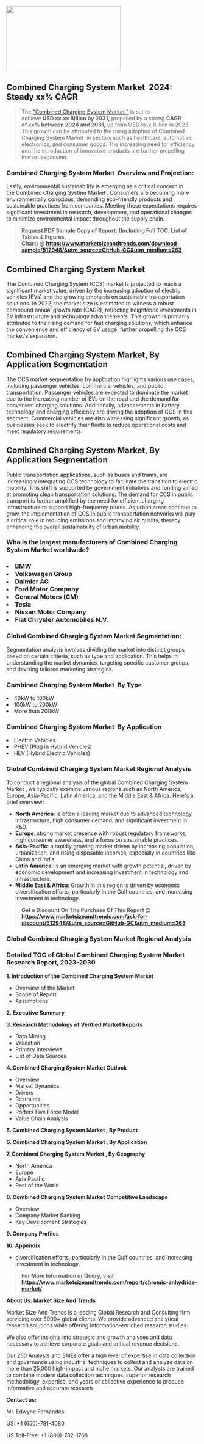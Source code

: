 <p><img class="alignnone size-medium wp-image-20088" src="https://ffe5etoiles.com/wp-content/uploads/2024/12/MST1-300x171.png" alt="" width="300" height="171" /></p><h2 id="ember46" class="ember-view reader-text-block__heading-2">Combined Charging System Market &nbsp;2024: Steady&nbsp;xx% CAGR</h2><blockquote id="ember47" class="ember-view reader-text-block__blockquote">The&nbsp;<a class="app-aware-link " href="https://www.marketsizeandtrends.com/download-sample/512948/&utm_source=GitHub-GC&utm_medium=263" target="_blank" data-test-app-aware-link="">"Combined Charging System Market "</a>&nbsp;is set to achieve&nbsp;<strong>USD&nbsp;xx.xx&nbsp;Billion by 2031,</strong>&nbsp;propelled by a strong&nbsp;<strong>CAGR of&nbsp;xx% between 2024 and 2031,</strong>&nbsp;up from USD xx.x Billion in 2023. This growth can be attributed to the rising adoption of&nbsp;Combined Charging System Market &nbsp;in sectors such as healthcare, automotive, electronics, and consumer goods. The increasing need for efficiency and the introduction of innovative products are further propelling market expansion.</blockquote><h3 id="ember48" class="ember-view reader-text-block__heading-3">Combined Charging System Market &nbsp;Overview and Projection:</h3><p id="ember49" class="ember-view reader-text-block__paragraph">Lastly, environmental sustainability is emerging as a critical concern in the&nbsp;Combined Charging System Market . Consumers are becoming more environmentally conscious, demanding eco-friendly products and sustainable practices from companies. Meeting these expectations requires significant investment in research, development, and operational changes to minimize environmental impact throughout the supply chain.</p><blockquote id="ember50" class="ember-view reader-text-block__blockquote"><strong>Request PDF Sample Copy of Report: (Including Full TOC, List of Tables &amp; Figures, Chart)&nbsp;@&nbsp;<strong><a href="https://www.marketsizeandtrends.com/download-sample/512948/&utm_source=GitHub-GC&utm_medium=263" target="_blank">https://www.marketsizeandtrends.com/download-sample/512948/&utm_source=GitHub-GC&utm_medium=263</a></strong></strong></blockquote><h3 class=""> <h2>Combined Charging System Market</h2><p>The Combined Charging System (CCS) market is projected to reach a significant market value, driven by the increasing adoption of electric vehicles (EVs) and the growing emphasis on sustainable transportation solutions. In 2022, the market size is estimated to witness a robust compound annual growth rate (CAGR), reflecting heightened investments in EV infrastructure and technology advancements. This growth is primarily attributed to the rising demand for fast charging solutions, which enhance the convenience and efficiency of EV usage, further propelling the CCS market's expansion.</p><h2>Combined Charging System Market, By Application Segmentation</h2><p>The CCS market segmentation by application highlights various use cases, including passenger vehicles, commercial vehicles, and public transportation. Passenger vehicles are expected to dominate the market due to the increasing number of EVs on the road and the demand for convenient charging solutions. Additionally, advancements in battery technology and charging efficiency are driving the adoption of CCS in this segment. Commercial vehicles are also witnessing significant growth, as businesses seek to electrify their fleets to reduce operational costs and meet regulatory requirements.</p><h2>Combined Charging System Market, By Application Segmentation</h2><p>Public transportation applications, such as buses and trams, are increasingly integrating CCS technology to facilitate the transition to electric mobility. This shift is supported by government initiatives and funding aimed at promoting clean transportation solutions. The demand for CCS in public transport is further amplified by the need for efficient charging infrastructure to support high-frequency routes. As urban areas continue to grow, the implementation of CCS in public transportation networks will play a critical role in reducing emissions and improving air quality, thereby enhancing the overall sustainability of urban mobility.</p></h3><h3 id="" class="">Who is the largest manufacturers of&nbsp;Combined Charging System Market worldwide?</h3><h3 class=""></Li><Li>BMW</Li><Li> Volkswagen Group</Li><Li> Daimler AG</Li><Li> Ford Motor Company</Li><Li> General Motors (GM)</Li><Li> Tesla</Li><Li> Nissan Motor Company</Li><Li> Fiat Chrysler Automobiles N.V.</h3><h3 id="ember53" class="ember-view reader-text-block__heading-3">Global&nbsp;Combined Charging System Market Segmentation:</h3><p id="ember54" class="ember-view reader-text-block__paragraph">Segmentation analysis involves dividing the market into distinct groups based on certain criteria, such as type and application. This helps in understanding the market dynamics, targeting specific customer groups, and devising tailored marketing strategies.</p><h3 id="" class="">Combined Charging System Market &nbsp;By Type</h3><p></Li><Li>40kW to 100kW</Li><Li> 100kW to 200kW</Li><Li> More than 200kW</p><h3 id="" class="">Combined Charging System Market &nbsp;By Application</h3><p class=""></Li><Li>Electric Vehicles</Li><Li> PHEV (Plug in Hybrid Vehicles)</Li><Li> HEV (Hybrid Electric Vehicles)</p><h3 id="ember62" class="ember-view reader-text-block__heading-3">Global Combined Charging System Market Regional Analysis</h3><p id="ember63" class="ember-view reader-text-block__paragraph">To conduct a regional analysis of the global Combined Charging System Market , we typically examine various regions such as North America, Europe, Asia-Pacific, Latin America, and the Middle East &amp; Africa. Here's a brief overview:</p><ul><li><strong>North America</strong>: is often a leading market due to advanced technology infrastructure, high consumer demand, and significant investment in R&amp;D.</li><li><strong>Europe</strong>: strong market presence with robust regulatory frameworks, high consumer awareness, and a focus on sustainable practices.</li><li><strong>Asia-Pacific</strong>: a rapidly growing market driven by increasing population, urbanization, and rising disposable incomes, especially in countries like China and India.</li><li><strong>Latin America</strong>: is an emerging market with growth potential, driven by economic development and increasing investment in technology and infrastructure.</li><li><strong>Middle East &amp; Africa</strong>: Growth in this region is driven by economic diversification efforts, particularly in the Gulf countries, and increasing investment in technology.</li></ul><blockquote id="ember61" class="ember-view reader-text-block__blockquote"><strong>Get a Discount On The Purchase Of This Report @ <strong><a href="https://html-cleaner.com/" target="">https://www.marketsizeandtrends.com/ask-for-discount/512948/&utm_source=GitHub-GC&utm_medium=263</a></strong></strong></blockquote><h3 id="ember62" class="ember-view reader-text-block__heading-3">Global Combined Charging System Market Regional Analysis</h3><h3 id="" class="">Detailed TOC of Global Combined Charging System Market Research Report, 2023-2030</h3><p id="" class=""><strong>1. Introduction of the Combined Charging System Market </strong></p><ul><li>Overview of the Market</li><li>Scope of Report</li><li>Assumptions</li></ul><p id="" class=""><strong>2. Executive Summary</strong></p><p id="" class=""><strong>3. Research Methodology of Verified Market Reports</strong></p><ul><li>Data Mining</li><li>Validation</li><li>Primary Interviews</li><li>List of Data Sources</li></ul><p id="" class=""><strong>4. Combined Charging System Market Outlook</strong></p><ul><li>Overview</li><li>Market Dynamics</li><li>Drivers</li><li>Restraints</li><li>Opportunities</li><li>Porters Five Force Model</li><li>Value Chain Analysis</li></ul><p id="" class=""><strong>5. Combined Charging System Market , By Product</strong></p><p id="" class=""><strong>6. Combined Charging System Market , By Application</strong></p><p id="" class=""><strong>7. Combined Charging System Market , By Geography</strong></p><ul><li>North America</li><li>Europe</li><li>Asia Pacific</li><li>Rest of the World</li></ul><p id="" class=""><strong>8. Combined Charging System Market Competitive Landscape</strong></p><ul><li>Overview</li><li>Company Market Ranking</li><li>Key Development Strategies</li></ul><p id="" class=""><strong>9. Company Profiles</strong></p><p id="" class=""><strong>10. Appendix</strong></p><ul><li>diversification efforts, particularly in the Gulf countries, and increasing investment in technology.</li></ul><blockquote id="ember65" class="ember-view reader-text-block__blockquote"><strong>For More Information or Query, visit <strong><strong><a href="https://html-cleaner.com/" target="">https://www.marketsizeandtrends.com/report/chromic-anhydride-market/</a></strong></strong></strong></blockquote><p id="" class=""><strong>About Us: Market Size And Trends</strong></p><p id="" class="">Market Size And Trends is a leading Global Research and Consulting firm servicing over 5000+ global clients. We provide advanced analytical research solutions while offering information-enriched research studies.</p><p id="" class="">We also offer insights into strategic and growth analyses and data necessary to achieve corporate goals and critical revenue decisions.</p><p id="" class="">Our 250 Analysts and SMEs offer a high level of expertise in data collection and governance using industrial techniques to collect and analyze data on more than 25,000 high-impact and niche markets. Our analysts are trained to combine modern data collection techniques, superior research methodology, expertise, and years of collective experience to produce informative and accurate research.</p><p id="" class=""><strong>Contact us:</strong></p><p id="" class="">Mr. Edwyne Fernandes</p><p id="" class="">US: +1 (650)-781-4080</p><p id="" class="">US Toll-Free: +1 (800)-782-1768</p>
